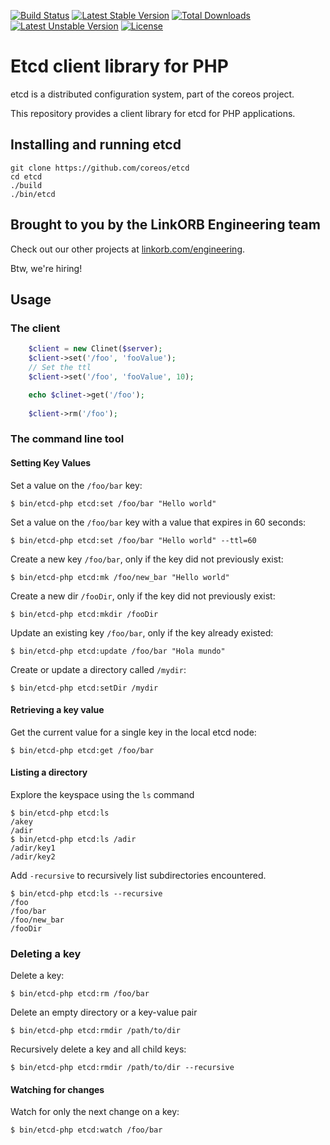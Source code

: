 [![Build Status](https://travis-ci.org/linkorb/etcd-php.png?branch=master)](https://travis-ci.org/linkorb/etcd-php)
[![Latest Stable Version](https://poser.pugx.org/linkorb/etcd-php/v/stable.png)](https://packagist.org/packages/linkorb/etcd-php)
[![Total Downloads](https://poser.pugx.org/linkorb/etcd-php/downloads.png)](https://packagist.org/packages/linkorb/etcd-php)
[![Latest Unstable Version](https://poser.pugx.org/linkorb/etcd-php/v/unstable.png)](https://packagist.org/packages/linkorb/etcd-php) 
[![License](https://poser.pugx.org/linkorb/etcd-php/license.png)](https://packagist.org/packages/linkorb/etcd-php)

# Etcd client library for PHP

etcd is a distributed configuration system, part of the coreos project.

This repository provides a client library for etcd for PHP applications.

## Installing and running etcd

    git clone https://github.com/coreos/etcd
    cd etcd
    ./build
    ./bin/etcd
    

## Brought to you by the LinkORB Engineering team

Check out our other projects at [linkorb.com/engineering](http://www.linkorb.com/engineering).

Btw, we're hiring!


## Usage

### The client

```php
    $client = new Clinet($server);
    $client->set('/foo', 'fooValue');
    // Set the ttl
    $client->set('/foo', 'fooValue', 10);

    echo $clinet->get('/foo');
    
    $client->rm('/foo');
```

### The command line tool

#### Setting Key Values

Set a value on the `/foo/bar` key:

```
$ bin/etcd-php etcd:set /foo/bar "Hello world"
```

Set a value on the `/foo/bar` key with a value that expires in 60 seconds:

```
$ bin/etcd-php etcd:set /foo/bar "Hello world" --ttl=60
```

Create a new key `/foo/bar`, only if the key did not previously exist:

```
$ bin/etcd-php etcd:mk /foo/new_bar "Hello world"
```

Create a new dir `/fooDir`, only if the key did not previously exist:

```
$ bin/etcd-php etcd:mkdir /fooDir
```

Update an existing key `/foo/bar`, only if the key already existed:

```
$ bin/etcd-php etcd:update /foo/bar "Hola mundo"
```

Create or update a directory called `/mydir`:

```
$ bin/etcd-php etcd:setDir /mydir
```


#### Retrieving a key value

Get the current value for a single key in the local etcd node:

```
$ bin/etcd-php etcd:get /foo/bar
```

#### Listing a directory

Explore the keyspace using the `ls` command

```
$ bin/etcd-php etcd:ls
/akey
/adir
$ bin/etcd-php etcd:ls /adir
/adir/key1
/adir/key2
```

Add `-recursive` to recursively list subdirectories encountered.

```
$ bin/etcd-php etcd:ls --recursive
/foo
/foo/bar
/foo/new_bar
/fooDir
```


### Deleting a key

Delete a key:

```
$ bin/etcd-php etcd:rm /foo/bar
```

Delete an empty directory or a key-value pair

```
$ bin/etcd-php etcd:rmdir /path/to/dir 
```

Recursively delete a key and all child keys:

```
$ bin/etcd-php etcd:rmdir /path/to/dir --recursive
```

#### Watching for changes

Watch for only the next change on a key:

```
$ bin/etcd-php etcd:watch /foo/bar
```